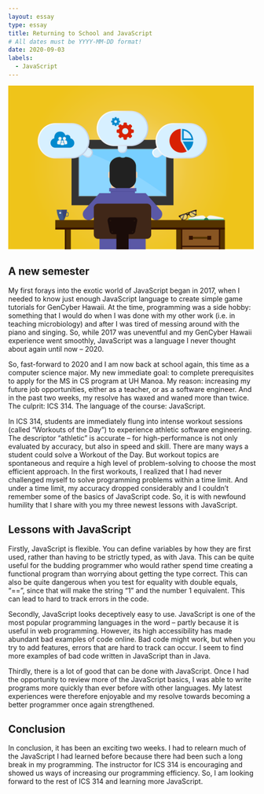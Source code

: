 ```yaml
---
layout: essay
type: essay
title: Returning to School and JavaScript
# All dates must be YYYY-MM-DD format!
date: 2020-09-03
labels:
  - JavaScript
---
```


<img width="500" class="cartoon of programmer thinking" src="../images/developer.png">

## A new semester
My first forays into the exotic world of JavaScript began in 2017, when I needed to know just enough JavaScript language to create simple game tutorials for GenCyber Hawaii. At the time, programming was a side hobby: something that I would do when I was done with my other work (i.e. in teaching microbiology) and after I was tired of messing around with the piano and singing. So, while 2017 was uneventful and my GenCyber Hawaii experience went smoothly, JavaScript was a language I never thought about again until now – 2020.
	
So, fast-forward to 2020 and I am now back at school again, this time as a computer science major. My new immediate goal: to complete prerequisites to apply for the MS in CS program at UH Manoa. My reason: increasing my future job opportunities, either as a teacher, or as a software engineer. And in the past two weeks, my resolve has waxed and waned more than twice. The culprit: ICS 314. The language of the course: JavaScript.

In ICS 314, students are immediately flung into intense workout sessions (called “Workouts of the Day”) to experience athletic software engineering. The descriptor “athletic” is accurate – for high-performance is not only evaluated by accuracy, but also in speed and skill. There are many ways a student could solve a Workout of the Day. But workout topics are spontaneous and require a high level of problem-solving to choose the most efficient approach. In the first workouts, I realized that I had never challenged myself to solve programming problems within a time limit. And under a time limit, my accuracy dropped considerably and I couldn’t remember some of the basics of JavaScript code. So, it is with newfound humility that I share with you my three newest lessons with JavaScript.

## Lessons with JavaScript
Firstly, JavaScript is flexible. You can define variables by how they are first used, rather than having to be strictly typed, as with Java. This can be quite useful for the budding programmer who would rather spend time creating a functional program than worrying about getting the type correct. This can also be quite dangerous when you test for equality with double equals, “==”, since that will make the string “1” and the number 1 equivalent. This can lead to hard to track errors in the code.

Secondly, JavaScript looks deceptively easy to use. JavaScript is one of the most popular programming languages in the word – partly because it is useful in web programming. However, its high accessibility has made abundant bad examples of code online. Bad code might work, but when you try to add features, errors that are hard to track can occur. I seem to find more examples of bad code written in JavaScript than in Java.

Thirdly, there is a lot of good that can be done with JavaScript. Once I had the opportunity to review more of the JavaScript basics, I was able to write programs more quickly than ever before with other languages. My latest experiences were therefore enjoyable and my resolve towards becoming a better programmer once again strengthened.

## Conclusion
In conclusion, it has been an exciting two weeks. I had to relearn much of the JavaScript I had learned before because there had been such a long break in my programming. The instructor for ICS 314 is encouraging and showed us ways of increasing our programming efficiency. So, I am looking forward to the rest of ICS 314 and learning more JavaScript.


